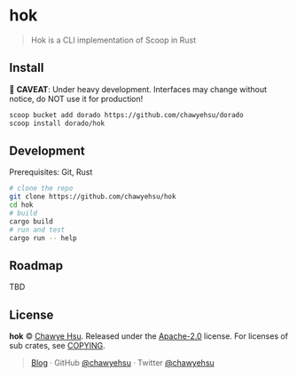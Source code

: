 # hok

> Hok is a CLI implementation of Scoop in Rust

## Install

🚧 **CAVEAT**: Under heavy development. Interfaces may change without notice, do NOT use it for production!

```sh
scoop bucket add dorado https://github.com/chawyehsu/dorado
scoop install dorado/hok
```

## Development

Prerequisites: Git, Rust

```sh
# clone the repo
git clone https://github.com/chawyehsu/hok
cd hok
# build
cargo build
# run and test
cargo run -- help
```

## Roadmap

TBD

## License

**hok** © [Chawye Hsu](https://github.com/chawyehsu). Released under the [Apache-2.0](LICENSE) license.
For licenses of sub crates, see [COPYING](COPYING).

> [Blog](https://chawyehsu.com) · GitHub [@chawyehsu](https://github.com/chawyehsu) · Twitter [@chawyehsu](https://twitter.com/chawyehsu)
